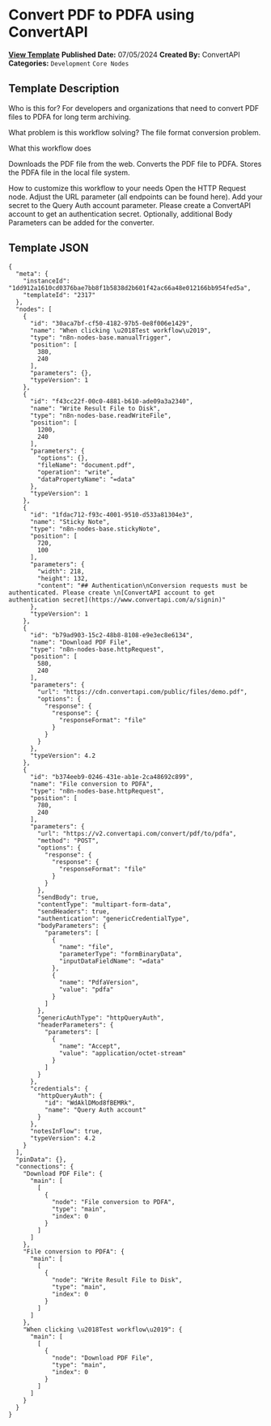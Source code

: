 # Convert PDF to PDFA using ConvertAPI

**[View Template](https://n8n.io/workflows/2317-/)**  **Published Date:** 07/05/2024  **Created By:** ConvertAPI  **Categories:** `Development` `Core Nodes`  

## Template Description

Who is this for?
For developers and organizations that need to convert PDF files to PDFA for long term archiving.

What problem is this workflow solving?
The file format conversion problem.

What this workflow does

Downloads the PDF file from the web.
Converts the PDF file to PDFA.
Stores the PDFA file in the local file system.

How to customize this workflow to your needs
Open the HTTP Request node.
Adjust the URL parameter (all endpoints can be found here).
Add your secret to the Query Auth account parameter. Please create a ConvertAPI account to get an authentication secret.
Optionally, additional Body Parameters can be added for the converter.


## Template JSON

```
{
  "meta": {
    "instanceId": "1dd912a1610cd0376bae7bb8f1b5838d2b601f42ac66a48e012166bb954fed5a",
    "templateId": "2317"
  },
  "nodes": [
    {
      "id": "30aca7bf-cf50-4182-97b5-0e8f006e1429",
      "name": "When clicking \u2018Test workflow\u2019",
      "type": "n8n-nodes-base.manualTrigger",
      "position": [
        380,
        240
      ],
      "parameters": {},
      "typeVersion": 1
    },
    {
      "id": "f43cc22f-00c0-4881-b610-ade09a3a2340",
      "name": "Write Result File to Disk",
      "type": "n8n-nodes-base.readWriteFile",
      "position": [
        1200,
        240
      ],
      "parameters": {
        "options": {},
        "fileName": "document.pdf",
        "operation": "write",
        "dataPropertyName": "=data"
      },
      "typeVersion": 1
    },
    {
      "id": "1fdac712-f93c-4001-9510-d533a81304e3",
      "name": "Sticky Note",
      "type": "n8n-nodes-base.stickyNote",
      "position": [
        720,
        100
      ],
      "parameters": {
        "width": 218,
        "height": 132,
        "content": "## Authentication\nConversion requests must be authenticated. Please create \n[ConvertAPI account to get authentication secret](https://www.convertapi.com/a/signin)"
      },
      "typeVersion": 1
    },
    {
      "id": "b79ad903-15c2-48b8-8108-e9e3ec8e6134",
      "name": "Download PDF File",
      "type": "n8n-nodes-base.httpRequest",
      "position": [
        580,
        240
      ],
      "parameters": {
        "url": "https://cdn.convertapi.com/public/files/demo.pdf",
        "options": {
          "response": {
            "response": {
              "responseFormat": "file"
            }
          }
        }
      },
      "typeVersion": 4.2
    },
    {
      "id": "b374eeb9-0246-431e-ab1e-2ca48692c899",
      "name": "File conversion to PDFA",
      "type": "n8n-nodes-base.httpRequest",
      "position": [
        780,
        240
      ],
      "parameters": {
        "url": "https://v2.convertapi.com/convert/pdf/to/pdfa",
        "method": "POST",
        "options": {
          "response": {
            "response": {
              "responseFormat": "file"
            }
          }
        },
        "sendBody": true,
        "contentType": "multipart-form-data",
        "sendHeaders": true,
        "authentication": "genericCredentialType",
        "bodyParameters": {
          "parameters": [
            {
              "name": "file",
              "parameterType": "formBinaryData",
              "inputDataFieldName": "=data"
            },
            {
              "name": "PdfaVersion",
              "value": "pdfa"
            }
          ]
        },
        "genericAuthType": "httpQueryAuth",
        "headerParameters": {
          "parameters": [
            {
              "name": "Accept",
              "value": "application/octet-stream"
            }
          ]
        }
      },
      "credentials": {
        "httpQueryAuth": {
          "id": "WdAklDMod8fBEMRk",
          "name": "Query Auth account"
        }
      },
      "notesInFlow": true,
      "typeVersion": 4.2
    }
  ],
  "pinData": {},
  "connections": {
    "Download PDF File": {
      "main": [
        [
          {
            "node": "File conversion to PDFA",
            "type": "main",
            "index": 0
          }
        ]
      ]
    },
    "File conversion to PDFA": {
      "main": [
        [
          {
            "node": "Write Result File to Disk",
            "type": "main",
            "index": 0
          }
        ]
      ]
    },
    "When clicking \u2018Test workflow\u2019": {
      "main": [
        [
          {
            "node": "Download PDF File",
            "type": "main",
            "index": 0
          }
        ]
      ]
    }
  }
}
```
